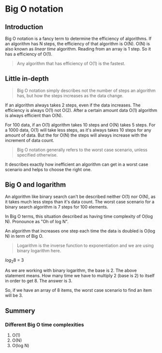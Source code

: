 # Big O notation
## Introduction
Big O notation is a fancy term to determine the efficiency of algorithms. If an algorithm has N steps, the efficiency of that algorithm is O(N). O(N) is also known as _linear time_ algorithm. Reading from an array is 1 step. So it has a efficiency of O(1).

> Any algorithm that has efficiency of O(1) is the fastest.

## Little in-depth
> Big O notation simply describes not the number of steps an algorithm has, but how the steps increases as the data change.

If an algorithm always takes 2 steps, even if the data increases. The efficiency is always O(1) not O(2). After a certain amount data O(1) algorithm is always efficient than O(N).

For 100 data, if an O(1) algorithm takes 10 steps and O(N) takes 5 steps. For a 1000 data, O(1) will take less steps, as it's always takes 10 steps for any amount of data. But the for O(N) the steps will always increase with the increment of data count.

> Big O notation generally refers to the worst case scenario, unless specified otherwise.

It describes exactly how inefficient an algorithm can get in a worst case scenario and helps to choose the right one.

## Big O and logarithm
An algorithm like binary search can't be described neither O(1) nor O(N), as it takes much less steps than it's data count. The worst case scenario for a binary search algorithm is 7 steps for 100 elements.

In Big O terms, this situation described as having time complexity of O(log N). Pronounce as "Oh of log N".

An algorithm that increases one step each time the data is doubled is O(log N) in term of Big O.

> Logarithm is the inverse function to exponentiation and we are using binary logarithm here.

$log{_2}{8}$ = 3 

As we are working with binary logarithm, the base is 2. The above statement means. How many time we have to multiply 2 (base is 2) to itself in order to get 8. The answer is 3.

So, if we have an array of 8 items, the worst case scenario to find an item will be 3.

## Summery
### Different Big O time complexities
1. O(1)
2. O(N)
3. O(log N)
